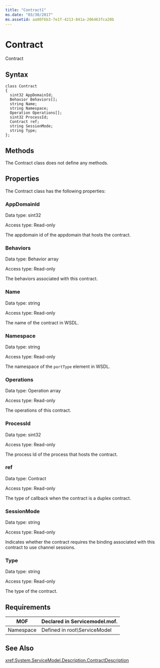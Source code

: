 ```yaml
---
title: "Contract1"
ms.date: "03/30/2017"
ms.assetid: aa00f6b3-7e1f-4213-841a-206463fca20b
---
```

# Contract
Contract  
  
## Syntax  
  
```  
class Contract  
{  
  sint32 AppDomainId;  
  Behavior Behaviors[];  
  string Name;  
  string Namespace;  
  Operation Operations[];  
  sint32 ProcessId;  
  Contract ref;  
  string SessionMode;  
  string Type;  
};  
```  
  
## Methods  
 The Contract class does not define any methods.  
  
## Properties  
 The Contract class has the following properties:  
  
### AppDomainId  
 Data type: sint32  
  
 Access type: Read-only  
  
 The appdomain id of the appdomain that hosts the contract.  
  
### Behaviors  
 Data type: Behavior array  
  
 Access type: Read-only  
  
 The behaviors associated with this contract.  
  
### Name  
 Data type: string  
  
 Access type: Read-only  
  
 The name of the contract in WSDL.  
  
### Namespace  
 Data type: string  
  
 Access type: Read-only  
  
 The namespace of the `portType` element in WSDL.  
  
### Operations  
 Data type: Operation array  
  
 Access type: Read-only  
  
 The operations of this contract.  
  
### ProcessId  
 Data type: sint32  
  
 Access type: Read-only  
  
 The process Id of the process that hosts the contract.  
  
### ref  
 Data type: Contract  
  
 Access type: Read-only  
  
 The type of callback when the contract is a duplex contract.  
  
### SessionMode  
 Data type: string  
  
 Access type: Read-only  
  
 Indicates whether the contract requires the binding associated with this contract to use channel sessions.  
  
### Type  
 Data type: string  
  
 Access type: Read-only  
  
 The type of the contract.  
  
## Requirements  
  
|MOF|Declared in Servicemodel.mof.|  
|---------|-----------------------------------|  
|Namespace|Defined in root\ServiceModel|  
  
## See Also  
 <xref:System.ServiceModel.Description.ContractDescription>
